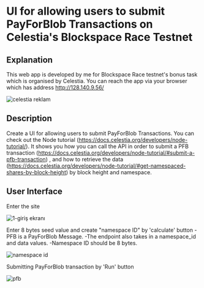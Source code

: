 # UI for allowing users to submit PayForBlob Transactions on Celestia's Blockspace Race Testnet

## Explanation

This web app is developed by me for Blockspace Race testnet's bonus task which is organised by Celestia. You can reach the app via your browser which has address http://128.140.9.56/

![celestia reklam](https://github.com/timucinylmz/UX-PFB/assets/50196616/ac281673-7f78-41c6-9d64-ad318b6d1284)

## Description

Create a UI for allowing users to submit PayForBlob Transactions. You can check out the Node tutorial (https://docs.celestia.org/developers/node-tutorial/). It shows you how you can call the API in order to submit a PFB transaction (https://docs.celestia.org/developers/node-tutorial/#submit-a-pfb-transaction) , and how to retrieve the data (https://docs.celestia.org/developers/node-tutorial/#get-namespaced-shares-by-block-height) by block height and namespace.

## User Interface
Enter the site

![1-giriş ekranı](https://github.com/timucinylmz/UX-PFB/assets/50196616/7aa760be-409c-4f11-b2d4-7e8fd72e99d3)

Enter 8 bytes seed value and create "namespace ID" by 'calculate' button
-PFB is a PayForBlob Message.
-The endpoint also takes in a namespace_id and data values.
-Namespace ID should be 8 bytes.

![namespace id](https://github.com/timucinylmz/UX-PFB/assets/50196616/0bfe2023-3fc2-4947-8e50-2709cd328a16)

Submitting PayForBlob transaction by 'Run' button

![pfb](https://github.com/timucinylmz/UX-PFB/assets/50196616/9c1cb81a-5f49-404a-932c-cbe4dfa07392)


